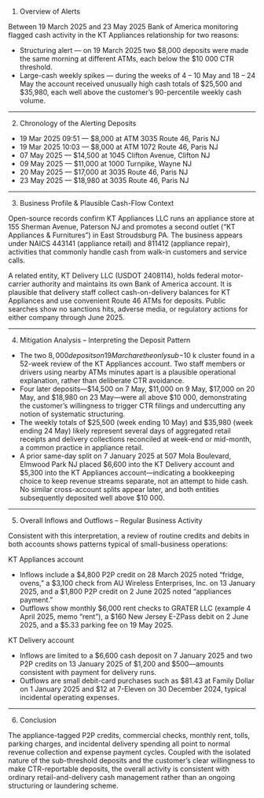1. Overview of Alerts

Between 19 March 2025 and 23 May 2025 Bank of America monitoring flagged cash activity in the KT Appliances relationship for two reasons:

* Structuring alert — on 19 March 2025 two $8,000 deposits were made the same morning at different ATMs, each below the $10 000 CTR threshold.
* Large-cash weekly spikes — during the weeks of 4 – 10 May and 18 – 24 May the account received unusually high cash totals of $25,500 and $35,980, each well above the customer’s 90-percentile weekly cash volume.

---

2. Chronology of the Alerting Deposits

* 19 Mar 2025  09:51 — $8,000 at ATM 3035 Route 46, Paris NJ
* 19 Mar 2025  10:03 — $8,000 at ATM 1072 Route 46, Paris NJ
* 07 May 2025 — $14,500 at 1045 Clifton Avenue, Clifton NJ
* 09 May 2025 — $11,000 at 1000 Turnpike, Wayne NJ
* 20 May 2025 — $17,000 at 3035 Route 46, Paris NJ
* 23 May 2025 — $18,980 at 3035 Route 46, Paris NJ

---

3. Business Profile & Plausible Cash-Flow Context

Open-source records confirm KT Appliances LLC runs an appliance store at 155 Sherman Avenue, Paterson NJ and promotes a second outlet (“KT Appliances & Furnitures”) in East Stroudsburg PA.  The business appears under NAICS 443141 (appliance retail) and 811412 (appliance repair), activities that commonly handle cash from walk-in customers and service calls.

A related entity, KT Delivery LLC (USDOT 2408114), holds federal motor-carrier authority and maintains its own Bank of America account.  It is plausible that delivery staff collect cash-on-delivery balances for KT Appliances and use convenient Route 46 ATMs for deposits.  Public searches show no sanctions hits, adverse media, or regulatory actions for either company through June 2025.

---

4. Mitigation Analysis – Interpreting the Deposit Pattern

* The two $8,000 deposits on 19 March are the only sub-$10 k cluster found in a 52-week review of the KT Appliances account.  Two staff members or drivers using nearby ATMs minutes apart is a plausible operational explanation, rather than deliberate CTR avoidance.
* Four later deposits—$14,500 on 7 May, $11,000 on 9 May, $17,000 on 20 May, and $18,980 on 23 May—were all above $10 000, demonstrating the customer’s willingness to trigger CTR filings and undercutting any notion of systematic structuring.
* The weekly totals of $25,500 (week ending 10 May) and $35,980 (week ending 24 May) likely represent several days of aggregated retail receipts and delivery collections reconciled at week-end or mid-month, a common practice in appliance retail.
* A prior same-day split on 7 January 2025 at 507 Mola Boulevard, Elmwood Park NJ placed $6,600 into the KT Delivery account and $5,300 into the KT Appliances account—indicating a bookkeeping choice to keep revenue streams separate, not an attempt to hide cash.  No similar cross-account splits appear later, and both entities subsequently deposited well above $10 000.

---

5. Overall Inflows and Outflows – Regular Business Activity

Consistent with this interpretation, a review of routine credits and debits in both accounts shows patterns typical of small-business operations:

KT Appliances account

* Inflows include a $4,800 P2P credit on 28 March 2025 noted “fridge, ovens,” a $3,100 check from AU Wireless Enterprises, Inc. on 13 January 2025, and a $1,800 P2P credit on 2 June 2025 noted “appliances payment.”
* Outflows show monthly $6,000 rent checks to GRATER LLC (example 4 April 2025, memo “rent”), a $160 New Jersey E-ZPass debit on 2 June 2025, and a $5.33 parking fee on 19 May 2025.

KT Delivery account

* Inflows are limited to a $6,600 cash deposit on 7 January 2025 and two P2P credits on 13 January 2025 of $1,200 and $500—amounts consistent with payment for delivery runs.
* Outflows are small debit-card purchases such as $81.43 at Family Dollar on 1 January 2025 and $12 at 7-Eleven on 30 December 2024, typical incidental operating expenses.

---

6. Conclusion

The appliance-tagged P2P credits, commercial checks, monthly rent, tolls, parking charges, and incidental delivery spending all point to normal revenue collection and expense payment cycles.  Coupled with the isolated nature of the sub-threshold deposits and the customer’s clear willingness to make CTR-reportable deposits, the overall activity is consistent with ordinary retail-and-delivery cash management rather than an ongoing structuring or laundering scheme.
